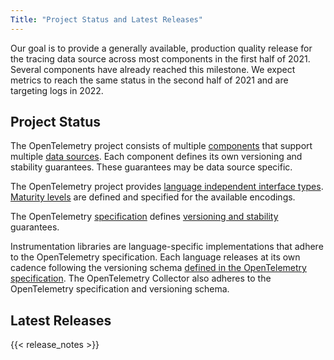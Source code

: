 ```yaml
---
Title: "Project Status and Latest Releases"
---
```


Our goal is to provide a generally available, production quality release for
the tracing data source across most components in the first half of 2021.
Several components have already reached this milestone. We expect metrics to
reach the same status in the second half of 2021 and are targeting logs in
2022.

## Project Status
The OpenTelemetry project consists of multiple
[components](../docs/concepts/components/) that support multiple [data
sources](../docs/concepts/data-sources/). Each component defines its own
versioning and stability guarantees. These guarantees may be data source
specific.

The OpenTelemetry project provides [language independent interface
types](https://github.com/open-telemetry/opentelemetry-proto). [Maturity
levels](https://github.com/open-telemetry/opentelemetry-proto#maturity-level)
are defined and specified for the available encodings.

The OpenTelemetry
[specification](https://github.com/open-telemetry/opentelemetry-specification)
defines [versioning and
stability](https://github.com/open-telemetry/opentelemetry-specification/blob/main/specification/versioning-and-stability.md)
guarantees.

Instrumentation libraries are language-specific implementations that adhere to
the OpenTelemetry specification. Each language releases at its own cadence
following the versioning schema [defined in the OpenTelemetry
specification](https://github.com/open-telemetry/opentelemetry-specification/blob/9047c91412d3d4b7f28b0f7346d8c5034b509849/specification/versioning-and-stability.md#version-numbers).
The OpenTelemetry Collector also adheres to the OpenTelemetry specification and
versioning schema.

## Latest Releases
{{< release_notes >}}
